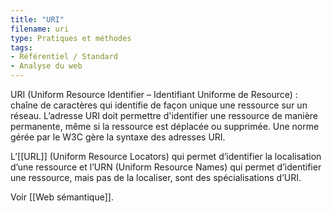 ```yaml
---
title: "URI"
filename: uri
type: Pratiques et méthodes
tags:
- Référentiel / Standard
- Analyse du web
---
```


URI (Uniform Resource Identifier – Identifiant Uniforme de Resource) : chaîne de caractères qui identifie de façon unique une ressource sur un réseau. L’adresse URI doit permettre d'identifier une ressource de manière permanente, même si la ressource est déplacée ou supprimée. Une norme gérée par le W3C gère la syntaxe des adresses URI.

L’[[URL]] (Uniform Resource Locators) qui permet d’identifier la localisation d’une ressource et l’URN (Uniform Resource Names) qui permet d’identifier une ressource, mais pas de la localiser, sont des spécialisations d’URI.

Voir [[Web sémantique]].

